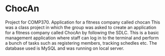 # ChocAn
Project for COMP370. Application for a fitness company called chocan
This was a class project in which the group was asked to create an application for a fitness company called ChocAn by following the SDLC. 
This is a basic management application where staff can log in to the terminal and perform a bunch of tasks such as registering members, tracking schedles etc.
The database used is MySQL and was running on local server.
